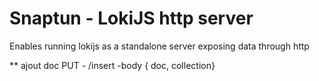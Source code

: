 # Snaptun - LokiJS http server

Enables running lokijs as a standalone server exposing data through http

** ajout doc
PUT - /insert
  -body { doc, collection}

